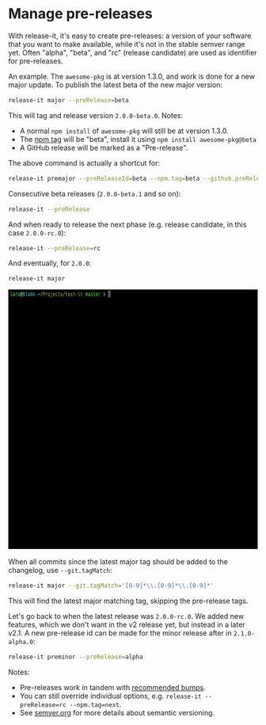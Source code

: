 # Manage pre-releases

With release-it, it's easy to create pre-releases: a version of your software that you want to make available, while
it's not in the stable semver range yet. Often "alpha", "beta", and "rc" (release candidate) are used as identifier for
pre-releases.

An example. The `awesome-pkg` is at version 1.3.0, and work is done for a new major update. To publish the latest beta
of the new major version:

```bash
release-it major --preRelease=beta
```

This will tag and release version `2.0.0-beta.0`. Notes:

- A normal `npm install` of `awesome-pkg` will still be at version 1.3.0.
- The [npm tag](https://docs.npmjs.com/cli/dist-tag) will be "beta", install it using `npm install awesome-pkg@beta`
- A GitHub release will be marked as a "Pre-release".

The above command is actually a shortcut for:

```bash
release-it premajor --preReleaseId=beta --npm.tag=beta --github.preRelease
```

Consecutive beta releases (`2.0.0-beta.1` and so on):

```bash
release-it --preRelease
```

And when ready to release the next phase (e.g. release candidate, in this case `2.0.0-rc.0`):

```bash
release-it --preRelease=rc
```

And eventually, for `2.0.0`:

```bash
release-it major
```

<img src="./assets/release-it-prerelease.gif?raw=true" height="524">

When all commits since the latest major tag should be added to the changelog, use `--git.tagMatch`:

```bash
release-it major --git.tagMatch='[0-9]*\\.[0-9]*\\.[0-9]*'
```

This will find the latest major matching tag, skipping the pre-release tags.

Let's go back to when the latest release was `2.0.0-rc.0`. We added new features, which we don't want in the v2 release
yet, but instead in a later v2.1. A new pre-release id can be made for the minor release after in `2.1.0-alpha.0`:

```bash
release-it preminor --preRelease=alpha
```

Notes:

- Pre-releases work in tandem with [recommended bumps](https://github.com/release-it/conventional-changelog).
- You can still override individual options, e.g. `release-it --preRelease=rc --npm.tag=next`.
- See [semver.org](http://semver.org) for more details about semantic versioning.
